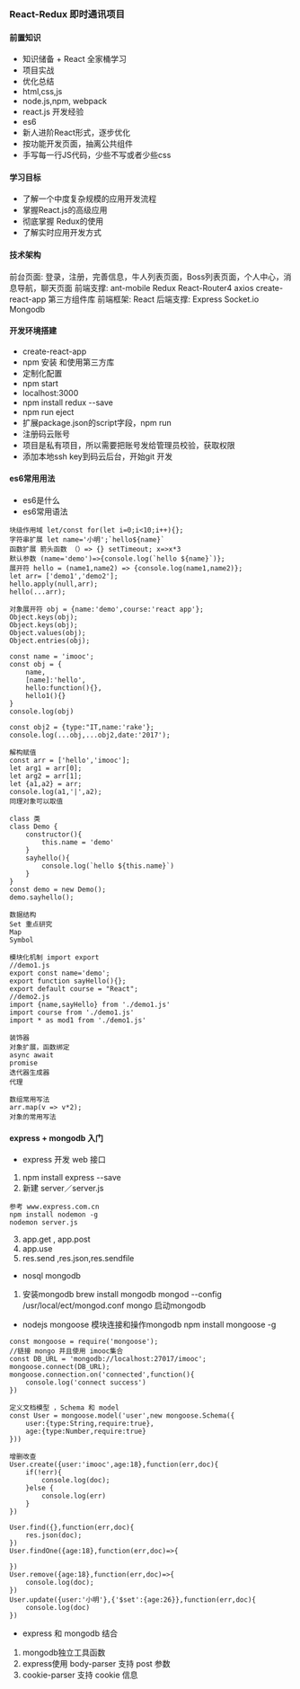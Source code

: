 ### React-Redux 即时通讯项目

#### 前置知识
- 知识储备 + React 全家桶学习
- 项目实战
- 优化总结
- html,css,js
- node.js,npm, webpack
- react.js 开发经验
- es6
- 新人进阶React形式，逐步优化
- 按功能开发页面，抽离公共组件
- 手写每一行JS代码，少些不写或者少些css

#### 学习目标
- 了解一个中度复杂规模的应用开发流程
- 掌握React.js的高级应用
- 彻底掌握 Redux的使用
- 了解实时应用开发方式


#### 技术架构
前台页面: 登录，注册，完善信息，牛人列表页面，Boss列表页面，个人中心，消息导航，聊天页面
前端支撑: ant-mobile Redux React-Router4 axios create-react-app 第三方组件库
前端框架: React
后端支撑: Express Socket.io Mongodb

#### 开发环境搭建
- create-react-app
- npm 安装 和使用第三方库
- 定制化配置
- npm start
- localhost:3000
- npm install redux --save
- npm run eject
- 扩展package.json的script字段，npm run 
- 注册码云账号
- 项目是私有项目，所以需要把账号发给管理员校验，获取权限
- 添加本地ssh key到码云后台，开始git 开发

#### es6常用用法
- es6是什么
- es6常用语法
```
块级作用域 let/const for(let i=0;i<10;i++){};
字符串扩展 let name='小明';`hello${name}`
函数扩展 箭头函数 （）=> {} setTimeout; x=>x*3
默认参数 (name='demo')=>{console.log(`hello ${name}`)};
展开符 hello = (name1,name2) => {console.log(name1,name2)};
let arr= ['demo1','demo2'];
hello.apply(null,arr);
hello(...arr);

对象展开符 obj = {name:'demo',course:'react app'};
Object.keys(obj);
Object.keys(obj);
Object.values(obj);
Object.entries(obj);

const name = 'imooc';
const obj = {
	name,
	[name]:'hello',
	hello:function(){},
	hello1(){}
}
console.log(obj)

const obj2 = {type:"IT,name:'rake'};
console.log(...obj,...obj2,date:'2017');

解构赋值
const arr = ['hello','imooc'];
let arg1 = arr[0];
let arg2 = arr[1];
let {a1,a2} = arr;
console.log(a1,'|',a2);
同理对象可以取值

class 类
class Demo {
	constructor(){
		this.name = 'demo'
	}
	sayhello(){
		console.log(`hello ${this.name}`)
	}
} 
const demo = new Demo();
demo.sayhello();

数据结构
Set 重点研究
Map
Symbol

模块化机制 import export
//demo1.js
export const name='demo';
export function sayHello(){};
export default course = "React";
//demo2.js
import {name,sayHello} from './demo1.js'
import course from './demo1.js'
import * as mod1 from './demo1.js'

装饰器
对象扩展，函数绑定
async await
promise
迭代器生成器
代理

数组常用写法
arr.map(v => v*2);
对象的常用写法
```

#### express + mongodb 入门
- express 开发 web 接口
1. npm install express --save
2. 新建 server／server.js
```
参考 www.express.com.cn
npm install nodemon -g
nodemon server.js
```
3. app.get , app.post
4. app.use
5. res.send ,res.json,res.sendfile

- nosql mongodb
1. 安装mongodb
brew install mongodb
mongod --config /usr/local/ect/mongod.conf
mongo 启动mongodb

- nodejs mongoose 模块连接和操作mongodb
npm install mongoose -g
```
const mongoose = require('mongoose');
//链接 mongo 并且使用 imooc集合
const DB_URL = 'mongodb://localhost:27017/imooc';
mongoose.connect(DB_URL);
mongoose.connection.on('connected',function(){
	console.log('connect success')
})

定义文档模型 ，Schema 和 model
const User = mongoose.model('user',new mongoose.Schema({
	user:{type:String,require:true},
	age:{type:Number,require:true}
}))

增删改查
User.create({user:'imooc',age:18},function(err,doc){
	if(!err){
		console.log(doc);
	}else {
		console.log(err)
	}
})

User.find({},function(err,doc){
	res.json(doc);
})
User.findOne({age:18},function(err,doc)=>{

})
User.remove({age:18},function(err,doc)=>{
	console.log(doc);
})
User.update({user:'小明'},{'$set':{age:26}},function(err,doc){
	console.log(doc)
})
```

- express 和 mongodb 结合
1. mongodb独立工具函数
2. express使用 body-parser 支持 post 参数
3. cookie-parser 支持 cookie 信息